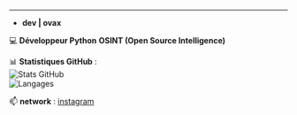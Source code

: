 ---

- **dev | ovax**


💻 **Développeur Python**  **OSINT (Open Source Intelligence)** 


📊  **Statistiques GitHub** :  
![Stats GitHub](https://github-readme-stats.vercel.app/api?username=banaxou-dev&show_icons=true&theme=radical)  
![Langages ](https://github-readme-stats.vercel.app/api/top-langs/?username=banaxou&layout=compact&theme=radical)

📫 **network** :  [instagram](https://instagram.com/banaxou)
